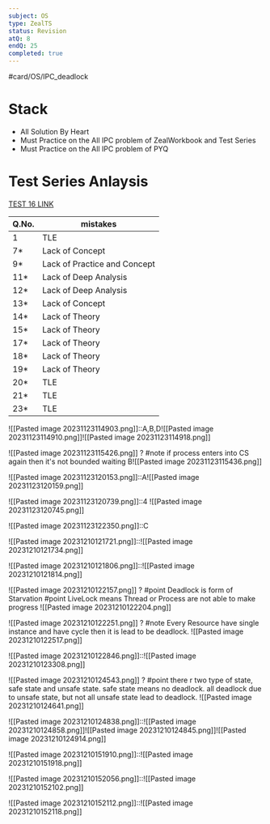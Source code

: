 ```yaml
---
subject: OS
type: ZealTS
status: Revision
atQ: 8
endQ: 25
completed: true
---
```

#card/OS/IPC_deadlock
# Stack
- All Solution By Heart
- Must Practice on the All IPC problem of ZealWorkbook and Test Series
- Must Practice on the All IPC problem of PYQ



# Test Series Anlaysis
[TEST 16 LINK](https://uxkhzfstdjcborfuyyknhkhbyfnskrywvveioufkbjkupomnptjwvhbavkysuhi.vercel.app/solution.html?testId=6295fc9b6846d8282c8accab&test_id=16)

| Q.No. | mistakes                     |
| ----- | ---------------------------- |
| 1    | TLE                          |
| 7*    | Lack of Concept              |
| 9*    | Lack of Practice and Concept |
| 11*   | Lack of Deep Analysis        |
| 12*   | Lack of Deep Analysis        |
| 13*   | Lack of Concept              |
| 14*   | Lack of Theory               |
| 15*   | Lack of Theory               |
| 17*   | Lack of Theory               |
| 18*   | Lack of Theory               |
| 19*   | Lack of Theory               |
| 20*   | TLE                          |
| 21*   | TLE                          |
| 23*   | TLE                          |

![[Pasted image 20231123114903.png]]::A,B,D![[Pasted image 20231123114910.png]]![[Pasted image 20231123114918.png]]

![[Pasted image 20231123115426.png]]
?
#note if process enters into CS again then it's not bounded waiting
B![[Pasted image 20231123115436.png]] <!--SR:!2023-12-20,2,150-->

![[Pasted image 20231123120153.png]]::A![[Pasted image 20231123120159.png]]


![[Pasted image 20231123120739.png]]::4 ![[Pasted image 20231123120745.png]]

![[Pasted image 20231123122350.png]]::C <!--SR:!2023-12-19,1,130-->

![[Pasted image 20231210121721.png]]::![[Pasted image 20231210121734.png]]

![[Pasted image 20231210121806.png]]::![[Pasted image 20231210121814.png]]

![[Pasted image 20231210122157.png]]
?
#point Deadlock is form of Starvation
#point LiveLock means Thread or Process are not able to make progress
![[Pasted image 20231210122204.png]] <!--SR:!2023-12-20,2,150-->

![[Pasted image 20231210122251.png]]
?
#note Every Resource have single instance and have cycle then it is lead to be deadlock.
![[Pasted image 20231210122517.png]] <!--SR:!2023-12-20,2,150-->

![[Pasted image 20231210122846.png]]::![[Pasted image 20231210123308.png]]

![[Pasted image 20231210124543.png]]
?
#point there r two type of state, safe state and unsafe state. safe state means no deadlock. all deadlock due to unsafe state, but not all unsafe state lead to deadlock.
![[Pasted image 20231210124641.png]] <!--SR:!2023-12-20,2,150-->

![[Pasted image 20231210124838.png]]::![[Pasted image 20231210124858.png]]![[Pasted image 20231210124845.png]]![[Pasted image 20231210124914.png]]

![[Pasted image 20231210151910.png]]::![[Pasted image 20231210151918.png]] <!--SR:!2023-12-20,2,150-->

![[Pasted image 20231210152056.png]]::![[Pasted image 20231210152102.png]]

![[Pasted image 20231210152112.png]]::![[Pasted image 20231210152118.png]]

